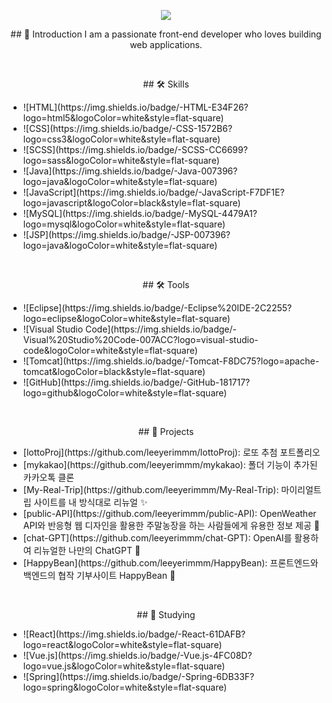 <p align="center">
  <img src="https://capsule-render.vercel.app/api?type=waving&color=auto&height=200&section=header&text=Hello,%20I'm%20LeeYerim%20Github!&fontSize=70" />
</p>

<p align="center">
  ## 🙌 Introduction
  I am a passionate front-end developer who loves building web applications.
</p>

<br>

<p align="center">
  ## 🛠️ Skills
  <ul>
    <li>![HTML](https://img.shields.io/badge/-HTML-E34F26?logo=html5&logoColor=white&style=flat-square)</li>
    <li>![CSS](https://img.shields.io/badge/-CSS-1572B6?logo=css3&logoColor=white&style=flat-square)</li>
    <li>![SCSS](https://img.shields.io/badge/-SCSS-CC6699?logo=sass&logoColor=white&style=flat-square)</li>
    <li>![Java](https://img.shields.io/badge/-Java-007396?logo=java&logoColor=white&style=flat-square)</li>
    <li>![JavaScript](https://img.shields.io/badge/-JavaScript-F7DF1E?logo=javascript&logoColor=black&style=flat-square)</li>
    <li>![MySQL](https://img.shields.io/badge/-MySQL-4479A1?logo=mysql&logoColor=white&style=flat-square)</li>
    <li>![JSP](https://img.shields.io/badge/-JSP-007396?logo=java&logoColor=white&style=flat-square)</li>
  </ul>
</p>

<br>

<p align="center">
  ## 🛠️ Tools
  <ul>
    <li>![Eclipse](https://img.shields.io/badge/-Eclipse%20IDE-2C2255?logo=eclipse&logoColor=white&style=flat-square)</li>
    <li>![Visual Studio Code](https://img.shields.io/badge/-Visual%20Studio%20Code-007ACC?logo=visual-studio-code&logoColor=white&style=flat-square)</li>
    <li>![Tomcat](https://img.shields.io/badge/-Tomcat-F8DC75?logo=apache-tomcat&logoColor=black&style=flat-square)</li>
    <li>![GitHub](https://img.shields.io/badge/-GitHub-181717?logo=github&logoColor=white&style=flat-square)</li>
  </ul>
</p>

<br>

<p align="center">
  ## 💼 Projects
  <ul>
    <li>[lottoProj](https://github.com/leeyerimmm/lottoProj): 로또 추첨 포트폴리오</li>
    <li>[mykakao](https://github.com/leeyerimmm/mykakao): 폴더 기능이 추가된 카카오톡 클론</li>
    <li>[My-Real-Trip](https://github.com/leeyerimmm/My-Real-Trip): 마이리얼트립 사이트를 내 방식대로 리뉴얼 ✨</li>
    <li>[public-API](https://github.com/leeyerimmm/public-API): OpenWeather API와 반응형 웹 디자인을 활용한 주말농장을 하는 사람들에게 유용한 정보 제공 🌱</li>
    <li>[chat-GPT](https://github.com/leeyerimmm/chat-GPT): OpenAI를 활용하여 리뉴얼한 나만의 ChatGPT 💙</li>
    <li>[HappyBean](https://github.com/leeyerimmm/HappyBean): 프론트엔드와 백엔드의 협작 기부사이트 HappyBean 🌿</li>
  </ul>
</p>

<br>

<p align="center">
  ## 📘 Studying
  <ul>
    <li>![React](https://img.shields.io/badge/-React-61DAFB?logo=react&logoColor=white&style=flat-square)</li>
    <li>![Vue.js](https://img.shields.io/badge/-Vue.js-4FC08D?logo=vue.js&logoColor=white&style=flat-square)</li>
    <li>![Spring](https://img.shields.io/badge/-Spring-6DB33F?logo=spring&logoColor=white&style=flat-square)</li>
  </ul>
</p>

<br>
